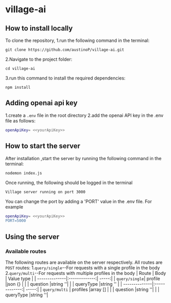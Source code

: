 # village-ai

## How to install locally

To clone the repository, 
1.run the following command in the terminal:

```
git clone https://github.com/austinoP/village-ai.git
```

2.Navigate to the project folder:
```
cd village-ai
```

3.run this command to install the required dependencies:

```
npm install
```
## Adding openai api key
1.create a `.env` file in the root directory
2.add the openai API key in the .env file as follows:
```bash
openApiKey= <<yourApiKey>>
```

## How to start the server

After installation ,start the server by running the following command in the terminal:

```
nodemon index.js
```
Once running, the following should be logged in the terminal
```
Village server running on port 3000
```

You can change the port by adding a 'PORT' value in the .env file. For example
```bash
openApiKey= <<yourApiKey>>
PORT=5000
```

## Using the server
### Available routes
The following routes are available on the server respectively. All routes are `POST` routes:
1.`query/single`--For requests with a single profile in the body
2.`query/multi`--For requests with multiple profiles in the body
| Route         | Body          | Value type  |
| --------------|:-------------:| -----:|
| `query/single`| profile       |json {}  |
|               | question      |string ''|
|               | queryType     |string '' |
| --------------|:-------------:| -----:|
| `query/multi` | profiles      |array [] |
|               | question      |string ''|
|               | queryType     |string ''|





